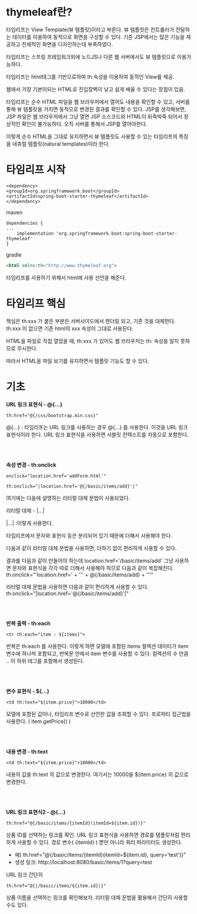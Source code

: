 # thymeleaf란?

타임리프는 View Template(뷰 템플릿)이라고 부른다. 
뷰 템플릿은 컨트롤러가 전달하는 데이터를 이용하여 동적으로 화면을 구성할 수 있다. 기존 JSP에서는 많은 기능을 제공하고 전체적인 화면을 디자인하는데 부족하였다. 

타임리프는 스프링 프레임워크외에 노드JS나 다른 웹 서버에서도 뷰 템플릿으로 이용가능하다.

​타임리프는 html태그를 기반으로하여 th:속성을 이용하여 동적인 View를 제공.

웹에서 가장 기본이되는 HTML로 진입장벽이 낮고 쉽게 배울 수 있다는 장점이 있음.

타임리프는 순수 HTML 파일을 웹 브라우저에서 열어도 내용을 확인할 수 있고, 서버를 통해 뷰 템플릿을 거치면 동적으로 변경된 결과를 확인할 수 있다. JSP를 생각해보면, JSP 파일은 웹 브라우저에서 그냥 열면
JSP 소스코드와 HTML이 뒤죽박죽 되어서 정상적인 확인이 불가능하다. 오직 서버를 통해서 JSP를 열어야한다.

이렇게 순수 HTML을 그대로 유지하면서 뷰 템플릿도 사용할 수 있는 타임리프의 특징을 네츄럴 템플릿(natural templates)이라 한다.

# 타임리프 시작

```
<dependency>
<groupId>org.springframework.boot</groupId>
<artifactId>spring-boot-starter-thymeleaf</artifactId>
</dependency>
```
maven

```
dependencies {
...
	implementation 'org.springframework.boot:spring-boot-starter-thymeleaf'
}
```
gradle

```html
<html xmlns:th="http://www.thymeleaf.org">
```
타임리프를 사용하기 위해서 html에 사용 선언을 해준다.

# 타임리프 핵심

핵심은 th:xxx 가 붙은 부분은 서버사이드에서 렌더링 되고, 기존 것을 대체한다. th:xxx 이 없으면 기존 html의 xxx 속성이 그대로 사용된다.

HTML을 파일로 직접 열었을 때, th:xxx 가 있어도 웹 브라우저는 th: 속성을 알지 못하므로 무시한다.

따라서 HTML을 파일 보기를 유지하면서 템플릿 기능도 할 수 있다.



# 기초

**URL 링크 표현식 - @{...}**
```
th:href="@{/css/bootstrap.min.css}"
```
@{...} : 타임리프는 URL 링크를 사용하는 경우 @{...} 를 사용한다. 이것을 URL 링크 표현식이라 한다.
URL 링크 표현식을 사용하면 서블릿 컨텍스트를 자동으로 포함한다.

<br><br>

**속성 변경 - th:onclick**
```
onclick="location.href='addForm.html'"

th:onclick="|location.href='@{/basic/items/add}'|"
```
여기에는 다음에 설명하는 리터럴 대체 문법이 사용되었다. 

리터럴 대체 - |...|

|...| :이렇게 사용한다.

타임리프에서 문자와 표현식 등은 분리되어 있기 때문에 더해서 사용해야 한다.

<span th:text="'Welcome to our application, ' + ${user.name} + '!'">
다음과 같이 리터럴 대체 문법을 사용하면, 더하기 없이 편리하게 사용할 수 있다.
	
<span th:text="|Welcome to our application, ${user.name}!|">

결과를 다음과 같이 만들어야 하는데
location.href='/basic/items/add'
그냥 사용하면 문자와 표현식을 각각 따로 더해서 사용해야 하므로 다음과 같이 복잡해진다.
th:onclick="'location.href=' + '\'' + @{/basic/items/add} + '\''"
	
리터럴 대체 문법을 사용하면 다음과 같이 편리하게 사용할 수 있다.
th:onclick="|location.href='@{/basic/items/add}'|"

<br><br>
	
**반복 출력 - th:each**
```
<tr th:each="item : ${items}">
```
반복은 th:each 를 사용한다. 이렇게 하면 모델에 포함된 items 컬렉션 데이터가 item 변수에 하나씩 포함되고, 반복문 안에서 item 변수를 사용할 수 있다.
컬렉션의 수 만큼 <tr>..</tr> 이 하위 테그를 포함해서 생성된다.

<br><br>
	
**변수 표현식 - ${...}**
```	
<td th:text="${item.price}">10000</td>
```
모델에 포함된 값이나, 타임리프 변수로 선언한 값을 조회할 수 있다. 프로퍼티 접근법을 사용한다. ( item.getPrice() )
	
<br><br>
	
**내용 변경 - th:text**
```
<td th:text="${item.price}">10000</td>
```
내용의 값을 th:text 의 값으로 변경한다.
여기서는 10000을 ${item.price} 의 값으로 변경한다.

<br><br>
	
**URL 링크 표현식2 - @{...}**
```
th:href="@{/basic/items/{itemId}(itemId=${item.id})}"
```
상품 ID를 선택하는 링크를 확인. URL 링크 표현식을 사용하면 경로를 템플릿처럼 편리하게 사용할 수 있다. 경로 변수( {itemId} ) 뿐만 아니라 쿼리 파라미터도 생성한다.
	
- 예) th:href="@{/basic/items/{itemId}(itemId=${item.id}, query='test')}"
- 생성 링크: http://localhost:8080/basic/items/1?query=test
	
URL 링크 간단히
```
th:href="@{|/basic/items/${item.id}|}"
```
	
상품 이름을 선택하는 링크를 확인해보자.
리터럴 대체 문법을 활용해서 간단히 사용할 수도 있다.
	
	

